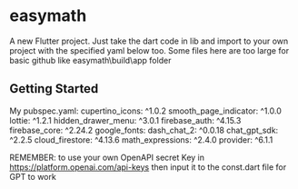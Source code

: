# easymath

A new Flutter project. Just take the dart code in lib and import to your own project with the specified yaml below too. Some files here are too large for basic github like easymath\build\app folder

## Getting Started

My pubspec.yaml:
  cupertino_icons: ^1.0.2
  smooth_page_indicator: ^1.0.0
  lottie: ^1.2.1
  hidden_drawer_menu: ^3.0.1
  firebase_auth: ^4.15.3
  firebase_core: ^2.24.2
  google_fonts:
  dash_chat_2: ^0.0.18
  chat_gpt_sdk: ^2.2.5
  cloud_firestore: ^4.13.6
  math_expressions: ^2.4.0
  provider: ^6.1.1

REMEMBER: to use your own OpenAPI secret Key in https://platform.openai.com/api-keys then input it to the const.dart file for GPT to work
